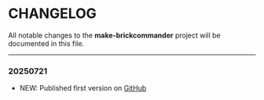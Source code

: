 # CHANGELOG 

All notable changes to the **make-brickcommander** project will be documented in this file.

---

### 20250721
* NEW: Published first version on [GitHub](github.com/rwbl/make-brickcommander)
